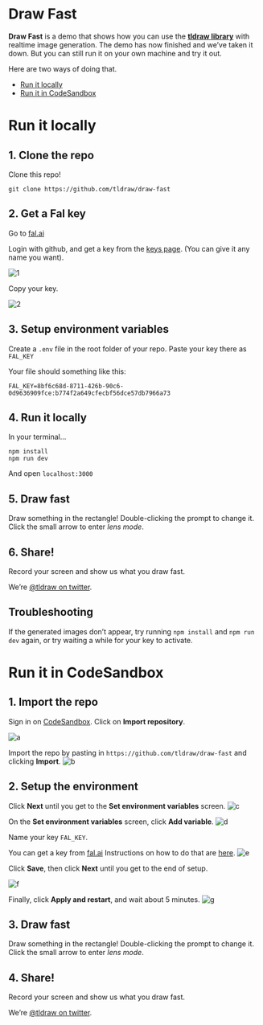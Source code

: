 # Draw Fast

**Draw Fast** is a demo that shows how you can use the [**tldraw library**](https://tldraw.dev) with realtime image generation. The demo has now finished and we’ve taken it down. But you can still run it on your own machine and try it out.

Here are two ways of doing that.

- [Run it locally](#run-it-locally)
- [Run it in CodeSandbox](#run-it-in-codesandbox)

# Run it locally

## 1. Clone the repo

Clone this repo!

```
git clone https://github.com/tldraw/draw-fast
```

## 2. Get a Fal key

Go to [fal.ai](https://fal.ai)

Login with github, and get a key from the [keys page](https://www.fal.ai/dashboard/keys). (You can give it any name you want).

![1](https://github.com/tldraw/draw-fast/assets/15892272/992a8a90-9d72-4a28-aebe-921c3f82e4e9)

Copy your key.

![2](https://github.com/tldraw/draw-fast/assets/15892272/740118d6-a9e2-4320-b2f7-abb63f416c9f)

## 3. Setup environment variables

Create a `.env` file in the root folder of your repo.
Paste your key there as `FAL_KEY`

Your file should something like this:

```
FAL_KEY=8bf6c68d-8711-426b-90c6-0d9636909fce:b774f2a649cfecbf56dce57db7966a73
```

## 4. Run it locally

In your terminal…

```
npm install
npm run dev
```

And open `localhost:3000`

## 5. Draw fast

Draw something in the rectangle!
Double-clicking the prompt to change it.
Click the small arrow to enter *lens mode*.

## 6. Share!

Record your screen and show us what you draw fast.

We’re [@tldraw on twitter](https://twitter.com/tldraw).

## Troubleshooting

If the generated images don’t appear, try running `npm install` and `npm run dev` again, or try waiting a while for your key to activate.

# Run it in CodeSandbox

## 1. Import the repo

Sign in on [CodeSandbox](https://codesandbox.io). Click on **Import repository**.

![a](https://github.com/tldraw/draw-fast/assets/15892272/dce56531-ca82-473d-b2ef-fe13644c7fb3)


Import the repo by pasting in `https://github.com/tldraw/draw-fast` and clicking **Import**.
![b](https://github.com/tldraw/draw-fast/assets/15892272/000597fe-69e0-43a0-96fb-89ab242c31f3)


## 2. Setup the environment

Click **Next** until you get to the **Set environment variables** screen.
![c](https://github.com/tldraw/draw-fast/assets/15892272/d321b780-c33c-4217-b647-f757182869f3)


On the **Set environment variables** screen, click **Add variable**.
![d](https://github.com/tldraw/draw-fast/assets/15892272/65699754-9a54-4406-a28b-285d94488997)


Name your key `FAL_KEY`.

You can get a key from [fal.ai](https://www.fal.ai/dashboard/keys)
Instructions on how to do that are [here](https://www.notion.so/Draw-Fast-help-038edf9a982847e19df078854c54c8dd?pvs=21).
![e](https://github.com/tldraw/draw-fast/assets/15892272/4c2a128c-a597-4578-87c4-44e73e29de86)


Click **Save**, then click **Next** until you get to the end of setup.

![f](https://github.com/tldraw/draw-fast/assets/15892272/9467f645-5843-445c-b346-68f2617c1d02)

Finally, click **Apply and restart**, and wait about 5 minutes.
![g](https://github.com/tldraw/draw-fast/assets/15892272/b9ba8c65-7b28-4e80-a760-6b1814244c7b)


## 3. Draw fast

Draw something in the rectangle!
Double-clicking the prompt to change it.
Click the small arrow to enter *lens mode*.

## 4. Share!

Record your screen and show us what you draw fast.

We’re [@tldraw on twitter](https://twitter.com/tldraw).
